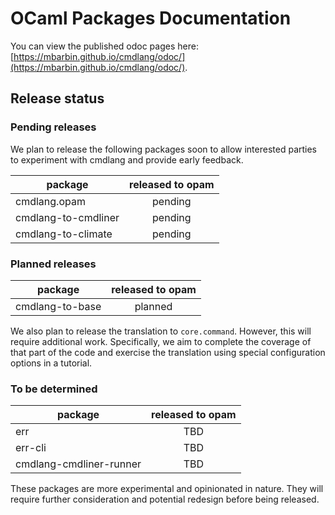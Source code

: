 # OCaml Packages Documentation

You can view the published odoc pages here: [https://mbarbin.github.io/cmdlang/odoc/](https://mbarbin.github.io/cmdlang/odoc/).

## Release status

### Pending releases

We plan to release the following packages soon to allow interested parties to experiment with cmdlang and provide early feedback.

| package              | released to opam |
|----------------------|:----------------:|
| cmdlang.opam         |   pending        |
| cmdlang-to-cmdliner  |   pending        |
| cmdlang-to-climate   |   pending        |

### Planned releases

| package              | released to opam |
|----------------------|:----------------:|
| cmdlang-to-base      |   planned        |

We also plan to release the translation to `core.command`. However, this will require additional work. Specifically, we aim to complete the coverage of that part of the code and exercise the translation using special configuration options in a tutorial.

### To be determined

| package                   | released to opam |
|---------------------------|:----------------:|
| err                       |   TBD            |
| err-cli                   |   TBD            |
| cmdlang-cmdliner-runner   |   TBD            |

These packages are more experimental and opinionated in nature. They will require further consideration and potential redesign before being released.

